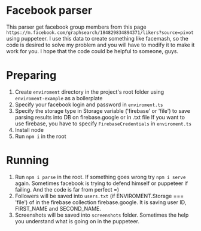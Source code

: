 # Facebook parser
This parser get facebook group members from this page `https://m.facebook.com/graphsearch/184829834894371/likers?source=pivot` using puppeteer.
I use this data to create something like facemash, so the code is desired to solve my problem and you will have to modify it to make it work for you.
I hope that the code could be helpful to someone, guys.

# Preparing
1. Create `enviroment` directory in the project's root folder using `enviroment-example` as a boilerplate
2. Specify your facebook login and password in `enviroment.ts`
3. Specify the storage type in Storage variable ('firebase' or 'file') to save parsing results into DB on firebase.google or in .txt file
If you want to use firebase, you have to specify `FirebaseCredentials` in `enviroment.ts`
4. Install node
5. Run `npm i` in the root

# Running
1. Run `npm i parse` in the root. 
   If something goes wrong try `npm i serve` again. Sometimes facebook is trying to defend himself or puppeteer if failing. And the code is far from perfect =) 
2. Followers will be saved into `users.txt` (if ENVIROMENT.Storage === 'file') of in the firebase collection firebase.google. It is saving user ID, FIRST_NAME and SECOND_NAME.
3. Screenshots will be saved into `screenshots` folder. Sometimes the help you understand what is going on in the puppeteer.